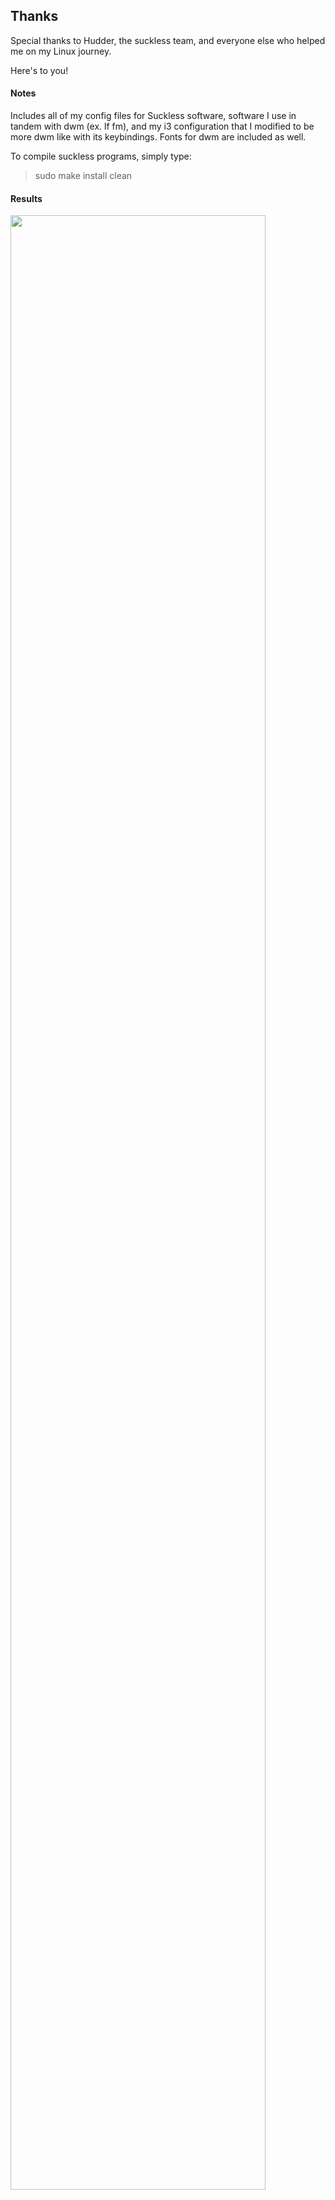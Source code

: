 ## Thanks

Special thanks to Hudder, the suckless team, and everyone else who helped me on my Linux journey.

Here's to you! 

#### Notes 
Includes all of my config files for Suckless software, software I use in tandem with dwm (ex. lf fm), and my i3 configuration that I modified to be more dwm like with its keybindings. Fonts for dwm are included as well. 

To compile suckless programs, simply type: 

> sudo make install clean

#### Results
<img src="https://searingflesh.xyz/assets/suckless-repo/dwm3.png" width=90%/> 

